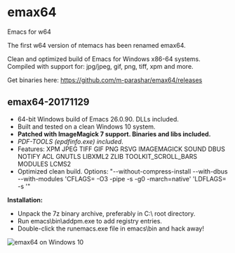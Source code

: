 # emax64
Emacs for w64

The first w64 version of ntemacs has been renamed emax64.

Clean and optimized build of Emacs for Windows x86-64 systems.
Compiled with support for: jpg/jpeg, gif, png, tiff, xpm and more.

Get binaries here: https://github.com/m-parashar/emax64/releases

emax64-20171129
---------------

* 64-bit Windows build of Emacs 26.0.90. DLLs included.
* Built and tested on a clean Windows 10 system.
* **Patched with ImageMagick 7 support. Binaries and libs included.**
* _PDF-TOOLS (epdfinfo.exe) included_.
* Features: XPM JPEG TIFF GIF PNG RSVG IMAGEMAGICK SOUND DBUS NOTIFY ACL GNUTLS LIBXML2 ZLIB TOOLKIT_SCROLL_BARS MODULES LCMS2
* Optimized clean build. Options: "--without-compress-install --with-dbus --with-modules 'CFLAGS= -O3 -pipe -s -g0 -march=native' 'LDFLAGS= -s '"

**Installation:**

* Unpack the 7z binary archive, preferably in C:\ root directory.
* Run emacs\bin\addpm.exe to add registry entries.
* Double-click the runemacs.exe file in emacs\bin and hack away!

![emax64 on Windows 10](https://i.imgur.com/ZAKxAF7.png)
